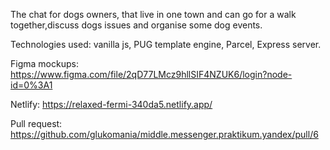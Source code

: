 The chat for dogs owners, that live in one town and can go for a walk together,discuss dogs issues and organise some dog events.

Technologies used: vanilla js, PUG template engine, Parcel, Express server.

Figma mockups:
https://www.figma.com/file/2qD77LMcz9hllSIF4NZUK6/login?node-id=0%3A1

Netlify:
https://relaxed-fermi-340da5.netlify.app/

Pull request:
https://github.com/glukomania/middle.messenger.praktikum.yandex/pull/6
